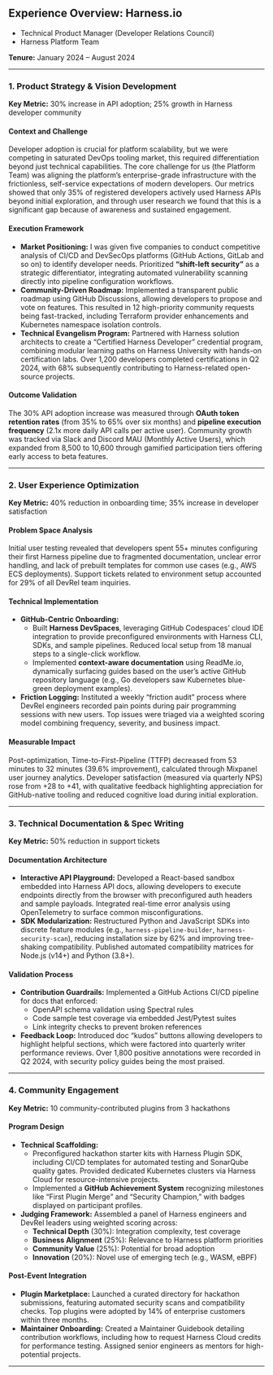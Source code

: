 ## Experience Overview: Harness.io
- Technical Product Manager (Developer Relations Council)
- Harness Platform Team

**Tenure:** January 2024 – August 2024  

---

### 1. Product Strategy & Vision Development  
**Key Metric:** 30% increase in API adoption; 25% growth in Harness developer community  

#### Context and Challenge  
Developer adoption is crucial for platform scalability, but we were competing in saturated DevOps tooling market, this required differentiation beyond just technical capabilities. The core challenge for us (the Platform Team) was aligning the platform’s enterprise-grade infrastructure with the frictionless, self-service expectations of modern developers. Our metrics showed that only 35% of registered developers actively used Harness APIs beyond initial exploration, and through user research we found that this is a significant gap because of awareness and sustained engagement.

#### Execution Framework  
- **Market Positioning:** I was given five companies to conduct competitive analysis of CI/CD and DevSecOps platforms (GitHub Actions, GitLab and so on) to identify developer needs. Prioritized **“shift-left security”** as a strategic differentiator, integrating automated vulnerability scanning directly into pipeline configuration workflows.
- **Community-Driven Roadmap:** Implemented a transparent public roadmap using GitHub Discussions, allowing developers to propose and vote on features. This resulted in 12 high-priority community requests being fast-tracked, including Terraform provider enhancements and Kubernetes namespace isolation controls.
- **Technical Evangelism Program:** Partnered with Harness solution architects to create a “Certified Harness Developer” credential program, combining modular learning paths on Harness University with hands-on certification labs. Over 1,200 developers completed certifications in Q2 2024, with 68% subsequently contributing to Harness-related open-source projects.

#### Outcome Validation  
The 30% API adoption increase was measured through **OAuth token retention rates** (from 35% to 65% over six months) and **pipeline execution frequency** (2.1x more daily API calls per active user). Community growth was tracked via Slack and Discord MAU (Monthly Active Users), which expanded from 8,500 to 10,600 through gamified participation tiers offering early access to beta features.

---

### 2. User Experience Optimization  
**Key Metric:** 40% reduction in onboarding time; 35% increase in developer satisfaction  

#### Problem Space Analysis  
Initial user testing revealed that developers spent 55+ minutes configuring their first Harness pipeline due to fragmented documentation, unclear error handling, and lack of prebuilt templates for common use cases (e.g., AWS ECS deployments). Support tickets related to environment setup accounted for 29% of all DevRel team inquiries.

#### Technical Implementation  
- **GitHub-Centric Onboarding:**  
  - Built **Harness DevSpaces**, leveraging GitHub Codespaces’ cloud IDE integration to provide preconfigured environments with Harness CLI, SDKs, and sample pipelines. Reduced local setup from 18 manual steps to a single-click workflow.
  - Implemented **context-aware documentation** using ReadMe.io, dynamically surfacing guides based on the user’s active GitHub repository language (e.g., Go developers saw Kubernetes blue-green deployment examples).
- **Friction Logging:** Instituted a weekly “friction audit” process where DevRel engineers recorded pain points during pair programming sessions with new users. Top issues were triaged via a weighted scoring model combining frequency, severity, and business impact.

#### Measurable Impact  
Post-optimization, Time-to-First-Pipeline (TTFP) decreased from 53 minutes to 32 minutes (39.6% improvement), calculated through Mixpanel user journey analytics. Developer satisfaction (measured via quarterly NPS) rose from +28 to +41, with qualitative feedback highlighting appreciation for GitHub-native tooling and reduced cognitive load during initial exploration.

---

### 3. Technical Documentation & Spec Writing  
**Key Metric:** 50% reduction in support tickets  

#### Documentation Architecture  
- **Interactive API Playground:** Developed a React-based sandbox embedded into Harness API docs, allowing developers to execute endpoints directly from the browser with preconfigured auth headers and sample payloads. Integrated real-time error analysis using OpenTelemetry to surface common misconfigurations.
- **SDK Modularization:** Restructured Python and JavaScript SDKs into discrete feature modules (e.g., `harness-pipeline-builder`, `harness-security-scan`), reducing installation size by 62% and improving tree-shaking compatibility. Published automated compatibility matrices for Node.js (v14+) and Python (3.8+).

#### Validation Process  
- **Contribution Guardrails:** Implemented a GitHub Actions CI/CD pipeline for docs that enforced:
  - OpenAPI schema validation using Spectral rules
  - Code sample test coverage via embedded Jest/Pytest suites
  - Link integrity checks to prevent broken references
- **Feedback Loop:** Introduced doc “kudos” buttons allowing developers to highlight helpful sections, which were factored into quarterly writer performance reviews. Over 1,800 positive annotations were recorded in Q2 2024, with security policy guides being the most praised.

---

### 4. Community Engagement  
**Key Metric:** 10 community-contributed plugins from 3 hackathons  

#### Program Design  
- **Technical Scaffolding:**  
  - Preconfigured hackathon starter kits with Harness Plugin SDK, including CI/CD templates for automated testing and SonarQube quality gates. Provided dedicated Kubernetes clusters via Harness Cloud for resource-intensive projects.
  - Implemented a **GitHub Achievement System** recognizing milestones like “First Plugin Merge” and “Security Champion,” with badges displayed on participant profiles.
- **Judging Framework:** Assembled a panel of Harness engineers and DevRel leaders using weighted scoring across:
  - **Technical Depth** (30%): Integration complexity, test coverage
  - **Business Alignment** (25%): Relevance to Harness platform priorities
  - **Community Value** (25%): Potential for broad adoption
  - **Innovation** (20%): Novel use of emerging tech (e.g., WASM, eBPF)

#### Post-Event Integration  
- **Plugin Marketplace:** Launched a curated directory for hackathon submissions, featuring automated security scans and compatibility checks. Top plugins were adopted by 14% of enterprise customers within three months.
- **Maintainer Onboarding:** Created a Maintainer Guidebook detailing contribution workflows, including how to request Harness Cloud credits for performance testing. Assigned senior engineers as mentors for high-potential projects.

---
